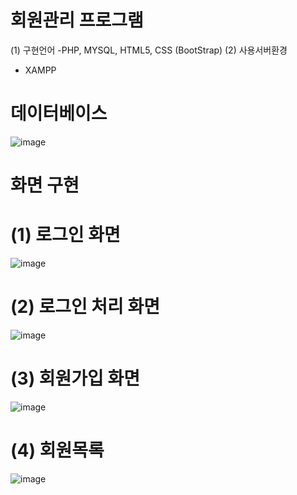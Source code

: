 # 회원관리 프로그램
(1) 구현언어
  -PHP, MYSQL, HTML5, CSS (BootStrap)
(2) 사용서버환경
  - XAMPP

# 데이터베이스
![image](https://user-images.githubusercontent.com/89179991/147737256-4a554deb-d045-49a9-aaf1-ec336d3fea59.png)

# 화면 구현
# (1) 로그인 화면
![image](https://user-images.githubusercontent.com/89179991/147737120-dbf4bfe3-0d7d-4515-9e00-81b7e638dbe0.png)

# (2) 로그인 처리 화면
![image](https://user-images.githubusercontent.com/89179991/147737547-237c0bff-26e3-461a-acb1-401198a263e8.png)

# (3) 회원가입 화면 
![image](https://user-images.githubusercontent.com/89179991/147737583-85f000d9-5d8f-4dda-a352-a1ebeaa652c6.png)

# (4) 회원목록 
![image](https://user-images.githubusercontent.com/89179991/147737694-feea57e3-09a7-4298-83ce-9c37b3eaa4ac.png)
